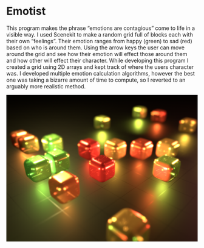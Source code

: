 # Emotist

This program makes the phrase “emotions are contagious” come to life in a visible way. I used Scenekit to make a random grid full of blocks each with their own “feelings”. Their emotion ranges from happy (green) to sad (red) based on who is around them. Using the arrow keys the user can move around the grid and see how their emotion will effect those around them and how other will effect their character. 
While developing this program I created a grid using 2D arrays and kept track of where the users character was. I developed multiple emotion calculation algorithms, however the best one was taking a bizarre amount of time to compute, so I reverted to an arguably more realistic method.

![Emotist](/images/emotist.png)
